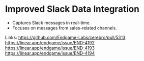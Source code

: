 # Improved Slack Data Integration

- Captures Slack messages in real-time.
- Focuses on messages from sales-related channels.

Links:
https://github.com/Endgame-Labs/cerebro/pull/5313
https://linear.app/endgame/issue/END-4192
https://linear.app/endgame/issue/END-4193
https://linear.app/endgame/issue/END-4194
